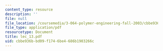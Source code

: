```yaml
---
content_type: resource
description: ''
file: null
file_location: /coursemedia/3-064-polymer-engineering-fall-2003/cbbe936bbd09f1746be4686b1903266c_lec_13.pdf
file_type: application/pdf
resourcetype: Document
title: lec_13.pdf
uid: cbbe936b-bd09-f174-6be4-686b1903266c
---
```

